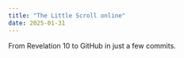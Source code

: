 ```yaml
---
title: "The Little Scroll online"
date: 2025-01-31
---
```

From Revelation 10 to GitHub in just a few commits.